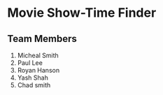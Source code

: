 # Movie Show-Time Finder

## Team Members 
  1. Micheal Smith
  2. Paul Lee
  3. Royan Hanson
  4. Yash Shah
  5. Chad smith
